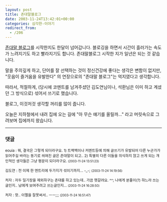 ```yaml
---
layout: post
title: 존대말블로그
date: 2003-11-24T13:42:01+00:00
categories: 심각한-이야기
redirect_from:
  - /206
---
```


<a href="/301" target=aa>존대말 블로그</a>를 시작한지도 한달이 넘어갑니다. 블로깅을 하면서 시간이 흘러가는 속도가 느려지기도 하고 빨라지기도 합니다. 존대말블로그 시작한 지가 일년은 되는 것 같습니다.

말을 주의깊게 하고, 단어를 잘 선택하는 것이 정신건강에 좋다는 생각은 변함이 없지만, "웃음이 즐거움을 유발한다" 의 연장으로의 "존대말 블로그"는 억지였다고 생각합니다.

따라서, 적절하게, (당시에 코멘트를 남겨주셨던 김도연님이나, 석환님은 이미 하고 계셨던 그 방식으로) 섞어서 쓰기로 했습니다.

블로그, 이것저것 생각할 꺼리를 많이 줍니다.

오늘은 지하철에서 내려 집에 오는 길에 "아 무슨 얘기를 올릴까..." 라고 머릿속으로 그려보며 집에까지 왔습니다.

* * *

### 댓글



<!--- cmt:449 --->
<!--- mail: --->
<!--- parent:0 --->

<small class=comment>eouia : 뭐, 결국은 그렇게 되더라구요.  1) 트랙백이나 커멘트등에 의해 글쓰기가 유발되어 다른 누군가가 읽어주길 바라는 동기로 씌여진 글은 존대말이 되고..  2) 특별히 다른 이들을 의식하지 않고 쓰게 되는 개인적인 생각들은 그냥 평문이 되더라구요. <small>(2003-11-24 13:51:23)</small></small>


<!--- cmt:450 --->
<!--- mail: --->
<!--- parent:0 --->

<small class=comment>김도연 : 전 이제 한 엔트리에 두가지가 섞이기까지... -_-; <small>(2003-11-24 14:19:56)</small></small>


<!--- cmt:451 --->
<!--- mail: --->
<!--- parent:0 --->

<small class=comment>처자 : 저두 일기장을 제외하구는 존대를 하고 있는데.. 가끔 헷갈려요. ^^; 나에게 분풀이(?) 하느라 쓰는글인지.. 남에게 보여주려고 쓰는글인지... <small>(2003-11-24 16:28:50)</small></small>


<!--- cmt:452 --->
<!--- mail: --->
<!--- parent:0 --->

<small class=comment>처자 : 핫.. 이멜을 잘못써서.. ㅡㅡ;;; <small>(2003-11-24 16:51:47)</small></small>

